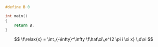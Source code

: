 ```c
#define B 0

int main()
{
    return B;
}
```

$$
\f\relax{x} = \int_{-\infty}^\infty
    \f\hat\xi\,e^{2 \pi i \xi x}
    \,d\xi
$$
